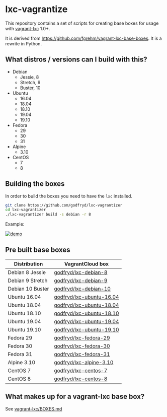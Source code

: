 # lxc-vagrantize

This repository contains a set of scripts for creating base boxes for usage with
[vagrant-lxc](https://github.com/fgrehm/vagrant-lxc) 1.0+.

It is derived from https://github.com/fgrehm/vagrant-lxc-base-boxes. It is a rewrite in Python.

## What distros / versions can I build with this?

* Debian
  - Jessie, 8
  - Stretch, 9
  - Buster, 10
* Ubuntu
  - 16.04
  - 18.04
  - 18.10
  - 19.04
  - 19.10
* Fedora
  - 29
  - 30
  - 31
* Alpine
  - 3.10
* CentOS
  - 7
  - 8

## Building the boxes

In order to build the boxes you need to have the `lxc` installed.

```sh
git clone https://github.com/godfryd/lxc-vagrantizer
cd lxc-vagrantizer
./lxc-vagrantizer build -s debian -r 8
```

Example:

[![demo](https://asciinema.org/a/220315.svg)](https://asciinema.org/a/220315?autoplay=1)

## Pre built base boxes

| Distribution | VagrantCloud box |
| ------------ | ---------------- |
| Debian 8 Jessie | [godfryd/lxc-debian-8](https://vagrantcloud.com/isc/lxc-debian-8) |
| Debian 9 Stretch | [godfryd/lxc-debian-9](https://vagrantcloud.com/isc/lxc-debian-9) |
| Debian 10 Buster | [godfryd/lxc-debian-10](https://vagrantcloud.com/isc/lxc-debian-10) |
| Ubuntu 16.04 | [godfryd/lxc-ubuntu-16.04](https://vagrantcloud.com/isc/lxc-ubuntu-16.04) |
| Ubuntu 18.04 | [godfryd/lxc-ubuntu-18.04](https://vagrantcloud.com/isc/lxc-ubuntu-18.04) |
| Ubuntu 18.10 | [godfryd/lxc-ubuntu-18.10](https://vagrantcloud.com/isc/lxc-ubuntu-18.10) |
| Ubuntu 19.04 | [godfryd/lxc-ubuntu-19.04](https://vagrantcloud.com/isc/lxc-ubuntu-19.04) |
| Ubuntu 19.10 | [godfryd/lxc-ubuntu-19.10](https://vagrantcloud.com/isc/lxc-ubuntu-19.10) |
| Fedora 29 | [godfryd/lxc-fedora-29](https://vagrantcloud.com/isc/lxc-fedora-29) |
| Fedora 30 | [godfryd/lxc-fedora-30](https://vagrantcloud.com/isc/lxc-fedora-30) |
| Fedora 31 | [godfryd/lxc-fedora-31](https://vagrantcloud.com/isc/lxc-fedora-31) |
| Alpine 3.10 | [godfryd/lxc-alpine-3.10](https://vagrantcloud.com/isc/lxc-alpine-3.10) |
| CentOS 7 | [godfryd/lxc-centos-7](https://vagrantcloud.com/isc/lxc-centos-7) |
| CentOS 8 | [godfryd/lxc-centos-8](https://vagrantcloud.com/isc/lxc-centos-8) |


## What makes up for a vagrant-lxc base box?

See [vagrant-lxc/BOXES.md](https://github.com/fgrehm/vagrant-lxc/blob/master/BOXES.md)
